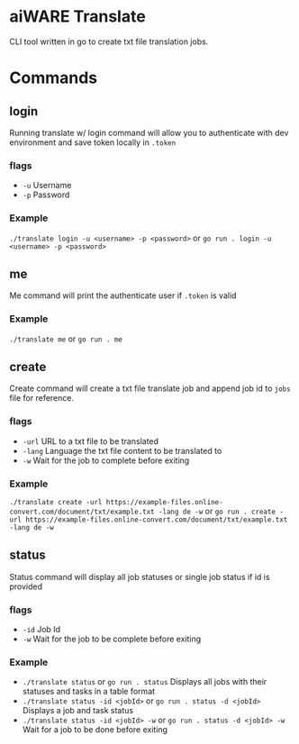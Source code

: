 # aiWARE Translate
CLI tool written in go to create txt file translation jobs. 

# Commands
## login
Running translate w/ login command will allow you to authenticate with dev environment and save token locally in `.token`
### flags
- `-u` Username
- `-p` Password
### Example
`./translate login -u <username> -p <password>` or `go run . login -u <username> -p <password>`
## me
Me command will print the authenticate user if `.token` is valid
### Example
`./translate me` or `go run . me`
## create
Create command will create a txt file translate job and append job id to `jobs` file for reference.
### flags
- `-url` URL to a txt file to be translated
- `-lang` Language the txt file content to be translated to
- `-w` Wait for the job to complete before exiting
### Example
`./translate create -url https://example-files.online-convert.com/document/txt/example.txt -lang de -w`
or
`go run . create -url https://example-files.online-convert.com/document/txt/example.txt -lang de -w`
## status
Status command will display all job statuses or single job status if id is provided
### flags
- `-id` Job Id
- `-w` Wait for the job to be complete before exiting
### Example
- `./translate status` or `go run . status` Displays all jobs with their statuses and tasks in a table format
- `./translate status -id <jobId>` or `go run . status -d <jobId>` Displays a job and task status
- `./translate status -id <jobId> -w` or `go run . status -d <jobId> -w` Wait for a job to be done before exiting